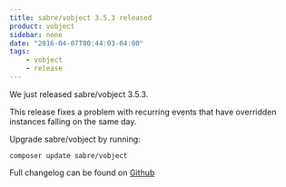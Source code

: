 ```yaml
---
title: sabre/vobject 3.5.3 released
product: vobject 
sidebar: none
date: "2016-04-07T00:44:03-04:00"
tags:
    - vobject
    - release
---
```


We just released sabre/vobject 3.5.3.

This release fixes a problem with recurring events that have overridden
instances falling on the same day.

Upgrade sabre/vobject by running:

    composer update sabre/vobject

Full changelog can be found on [Github][1]

[1]: https://github.com/fruux/sabre-vobject/blob/3.5.3/Changelog.md
